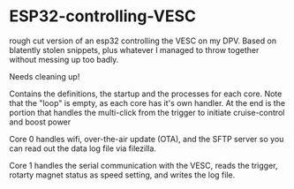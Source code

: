 # ESP32-controlling-VESC
rough cut version of an esp32 controlling the VESC on my DPV. 
Based on blatently stolen snippets, plus whatever I managed to throw together without messing up too badly.

Needs cleaning up!

Contains the definitions, the startup and the processes for each core. Note that the "loop" is empty, as each core has it's own handler. At the end is the portion that handles the multi-click from the trigger to initiate cruise-control and boost power

Core 0 handles wifi, over-the-air update (OTA), and the SFTP server so you can read out the data log file via filezilla.

Core 1 handles the serial communication with the VESC, reads the trigger, rotarty magnet status as speed setting, and writes the log file.
